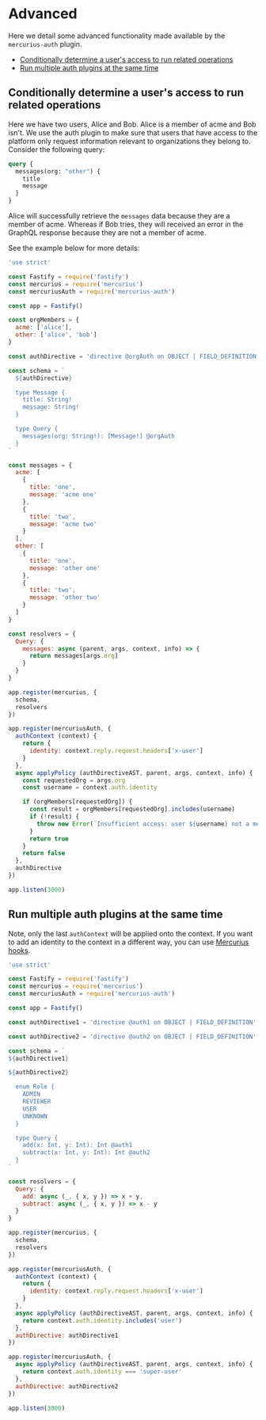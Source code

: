 # Advanced

Here we detail some advanced functionality made available by the `mercurius-auth` plugin.

- [Conditionally determine a user's access to run related operations](#Conditionally-determine-a-users-access-to-run-related-operations)
- [Run multiple auth plugins at the same time](#run-multiple-auth-plugins-at-the-same-time)

## Conditionally determine a user's access to run related operations

Here we have two users, Alice and Bob. Alice is a member of acme and Bob isn't. We use the auth plugin to make sure that users that have access to the platform only request information relevant to organizations they belong to. Consider the following query:

```graphql
query {
  messages(org: "other") {
    title
    message
  }
}
```

Alice will successfully retrieve the `messages` data because they are a member of acme. Whereas if Bob tries, they will received an error in the GraphQL response because they are not a member of acme.

See the example below for more details:

```js
'use strict'

const Fastify = require('fastify')
const mercurius = require('mercurius')
const mercuriusAuth = require('mercurius-auth')

const app = Fastify()

const orgMembers = {
  acme: ['alice'],
  other: ['alice', 'bob']
}

const authDirective = 'directive @orgAuth on OBJECT | FIELD_DEFINITION'

const schema = `
  ${authDirective}

  type Message {
    title: String!
    message: String!
  }

  type Query {
    messages(org: String!): [Message!] @orgAuth
  }
`

const messages = {
  acme: [
    {
      title: 'one',
      message: 'acme one'
    },
    {
      title: 'two',
      message: 'acme two'
    }
  ],
  other: [
    {
      title: 'one',
      message: 'other one'
    },
    {
      title: 'two',
      message: 'other two'
    }
  ]
}

const resolvers = {
  Query: {
    messages: async (parent, args, context, info) => {
      return messages[args.org]
    }
  }
}

app.register(mercurius, {
  schema,
  resolvers
})

app.register(mercuriusAuth, {
  authContext (context) {
    return {
      identity: context.reply.request.headers['x-user']
    }
  },
  async applyPolicy (authDirectiveAST, parent, args, context, info) {
    const requestedOrg = args.org
    const username = context.auth.identity

    if (orgMembers[requestedOrg]) {
      const result = orgMembers[requestedOrg].includes(username)
      if (!result) {
        throw new Error(`Insufficient access: user ${username} not a member of ${requestedOrg}`)
      }
      return true
    }
    return false
  },
  authDirective
})

app.listen(3000)
```

## Run multiple auth plugins at the same time

Note, only the last `authContext` will be applied onto the context. If you want to add an identity to the context in a different way, you can use [Mercurius hooks](https://mercurius.dev/#/docs/hooks).

```js
'use strict'

const Fastify = require('fastify')
const mercurius = require('mercurius')
const mercuriusAuth = require('mercurius-auth')

const app = Fastify()

const authDirective1 = 'directive @auth1 on OBJECT | FIELD_DEFINITION'

const authDirective2 = 'directive @auth2 on OBJECT | FIELD_DEFINITION'

const schema = `
${authDirective1}

${authDirective2}

  enum Role {
    ADMIN
    REVIEWER
    USER
    UNKNOWN
  }

  type Query {
    add(x: Int, y: Int): Int @auth1
    subtract(x: Int, y: Int): Int @auth2
  }
`

const resolvers = {
  Query: {
    add: async (_, { x, y }) => x + y,
    subtract: async (_, { x, y }) => x - y
  }
}

app.register(mercurius, {
  schema,
  resolvers
})

app.register(mercuriusAuth, {
  authContext (context) {
    return {
      identity: context.reply.request.headers['x-user']
    }
  },
  async applyPolicy (authDirectiveAST, parent, args, context, info) {
    return context.auth.identity.includes('user')
  },
  authDirective: authDirective1
})

app.register(mercuriusAuth, {
  async applyPolicy (authDirectiveAST, parent, args, context, info) {
    return context.auth.identity === 'super-user'
  },
  authDirective: authDirective2
})

app.listen(3000)
```
